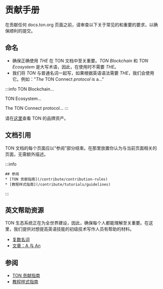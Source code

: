 # 贡献手册

在贡献任何 docs.ton.org 页面之前，请审查以下关于常见的和重要的要求，以确保顺利的提交。

## 命名

- 确保正确使用 _THE_ 在 TON 文档中至关重要。_TON Blockchain_ 和 _TON Ecosystem_ 是大写术语，因此，在使用时不需要 _THE_。
- 我们将 _TON_ 与普通名词一起写，如果根据英语语法需要 _THE_，我们会使用它。例如："_The_ TON Connect _protocol_ is a..."

:::info
TON Blockchain...

TON Ecosystem...

The TON Connect protocol...
:::

请在[这里](https://ton.org/en/brand-assets)查看 TON 的品牌资产。

## 文档引用

TON 文档的每个页面应以“参阅”部分结束。在那里放置你认为与当前页面相关的页面，无需额外描述。

:::info

```
## 参阅
* [TON 贡献指南](/contribute/contribution-rules)
* [教程样式指南](/contribute/tutorials/guidelines)
```

:::

## 英文帮助资源

TON 生态系统正在为全世界建设，因此，确保每个人都能理解至关重要。在这里，我们提供对想提高英语技能的初级技术写作人员有帮助的材料。

- [复数名词](https://www.grammarly.com/blog/plural-nouns/)
- [文章：A 与 An](https://owl.purdue.edu/owl/general_writing/grammar/articles_a_versus_an.html)

## 参阅

- [TON 贡献指南](/contribute/contribution-rules)
- [教程样式指南](/contribute/tutorials/guidelines)
